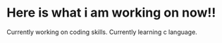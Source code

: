 # Here is what i am working on now!!

Currently working on coding skills.
Currently learning c language.
